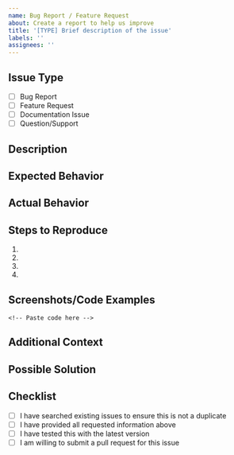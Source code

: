 ```yaml
---
name: Bug Report / Feature Request
about: Create a report to help us improve
title: '[TYPE] Brief description of the issue'
labels: ''
assignees: ''
---
```


## Issue Type
<!-- Please check one of the following -->
- [ ] Bug Report
- [ ] Feature Request
- [ ] Documentation Issue
- [ ] Question/Support

## Description
<!-- Provide a clear and concise description of the issue or feature request -->

## Expected Behavior
<!-- Describe what you expected to happen -->

## Actual Behavior
<!-- Describe what actually happened -->

## Steps to Reproduce
<!-- For bugs, provide detailed steps to reproduce the issue -->
1. 
2. 
3. 
4. 

## Screenshots/Code Examples
<!-- If applicable, add screenshots or code snippets to help explain the problem -->
```
<!-- Paste code here -->
```

## Additional Context
<!-- Add any other context, logs, or information about the issue here -->

## Possible Solution
<!-- If you have suggestions on how to fix the issue, please describe them here -->

## Checklist
<!-- Please check all that apply -->
- [ ] I have searched existing issues to ensure this is not a duplicate
- [ ] I have provided all requested information above
- [ ] I have tested this with the latest version
- [ ] I am willing to submit a pull request for this issue